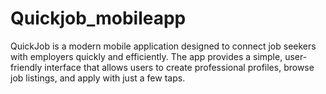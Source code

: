 # Quickjob_mobileapp
QuickJob is a modern mobile application designed to connect job seekers with employers quickly and efficiently. The app provides a simple, user-friendly interface that allows users to create professional profiles, browse job listings, and apply with just a few taps.
